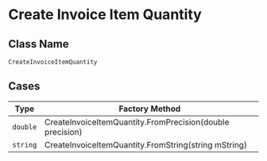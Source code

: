 
# Create Invoice Item Quantity

## Class Name

`CreateInvoiceItemQuantity`

## Cases

| Type | Factory Method |
|  --- | --- |
| `double` | CreateInvoiceItemQuantity.FromPrecision(double precision) |
| `string` | CreateInvoiceItemQuantity.FromString(string mString) |


